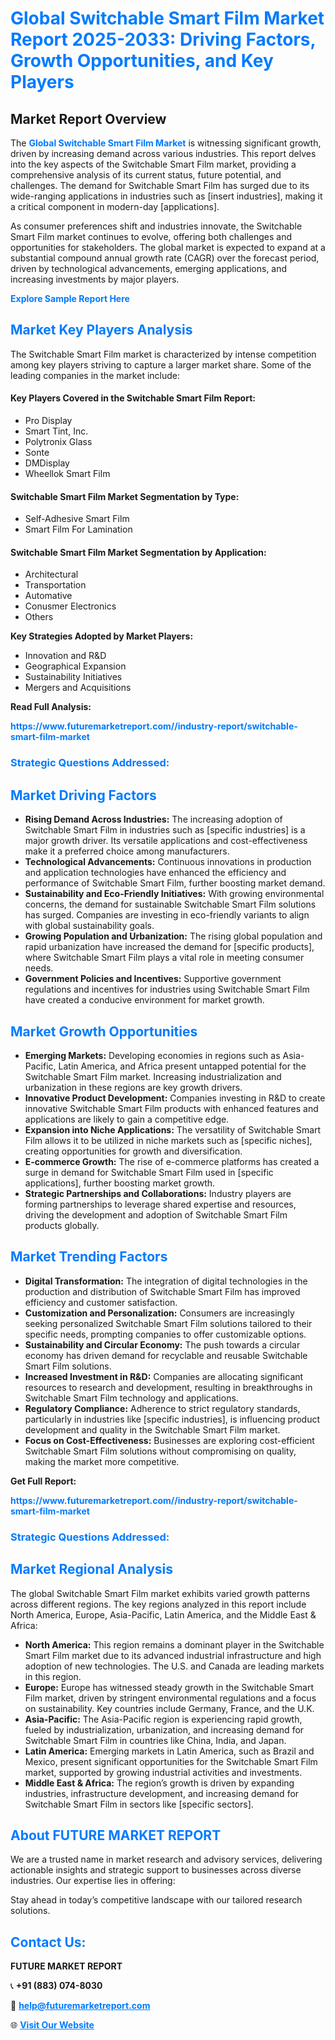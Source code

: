 <h1 style="color: #007BFF;">Global Switchable Smart Film Market Report 2025-2033: Driving Factors, Growth Opportunities, and Key Players</h1>

<section id="overview">
<h2>Market Report Overview</h2>
<p>The <a href="https://www.futuremarketreport.com//industry-report/switchable-smart-film-market" style="color: #007BFF; text-decoration: none;"><strong>Global Switchable Smart Film Market</strong></a> is witnessing significant growth, driven by increasing demand across various industries. This report delves into the key aspects of the Switchable Smart Film market, providing a comprehensive analysis of its current status, future potential, and challenges. The demand for Switchable Smart Film has surged due to its wide-ranging applications in industries such as [insert industries], making it a critical component in modern-day [applications].</p>
<p>As consumer preferences shift and industries innovate, the Switchable Smart Film market continues to evolve, offering both challenges and opportunities for stakeholders. The global market is expected to expand at a substantial compound annual growth rate (CAGR) over the forecast period, driven by technological advancements, emerging applications, and increasing investments by major players.</p>
</section>

<section id="overview">
<p><a href="https://www.futuremarketreport.com//request-sample/reportId=59351" style="color: #007BFF; text-decoration: none;"><strong>Explore Sample Report Here</strong></a></p>
</section>

<section id="key-players">
<h2 style="color: #007BFF;">Market Key Players Analysis</h2>
<p>The Switchable Smart Film market is characterized by intense competition among key players striving to capture a larger market share. Some of the leading companies in the market include:</p>
<h4>Key Players Covered in the Switchable Smart Film Report:</h4>
<ul><li>Pro Display</li><li>Smart Tint, Inc.</li><li>Polytronix Glass</li><li>Sonte</li><li>DMDisplay</li><li>Wheellok Smart Film</li></ul>
<h4>Switchable Smart Film Market Segmentation by Type:</h4>
<ul><li>Self-Adhesive Smart Film</li><li>Smart Film For Lamination</li></ul>

<h4>Switchable Smart Film Market Segmentation by Application:</h4>
<ul><li>Architectural</li><li>Transportation</li><li>Automative</li><li>Conusmer Electronics</li><li>Others</li></ul>
<p><strong>Key Strategies Adopted by Market Players:</strong></p>
<ul>
<li>Innovation and R&D</li>
<li>Geographical Expansion</li>
<li>Sustainability Initiatives</li>
<li>Mergers and Acquisitions</li>
</ul>
</section>

<section>
<p><strong>Read Full Analysis: </strong></p><a href="https://www.futuremarketreport.com//industry-report/switchable-smart-film-market" style="color: #007BFF; text-decoration: none;"><strong>https://www.futuremarketreport.com//industry-report/switchable-smart-film-market</strong></a>
<h3 style="color: #007BFF;">Strategic Questions Addressed:</h3>
</section>

<section id="driving-factors">
<h2 style="color: #007BFF;">Market Driving Factors</h2>
<ul>
<li><strong>Rising Demand Across Industries:</strong> The increasing adoption of Switchable Smart Film in industries such as [specific industries] is a major growth driver. Its versatile applications and cost-effectiveness make it a preferred choice among manufacturers.</li>
<li><strong>Technological Advancements:</strong> Continuous innovations in production and application technologies have enhanced the efficiency and performance of Switchable Smart Film, further boosting market demand.</li>
<li><strong>Sustainability and Eco-Friendly Initiatives:</strong> With growing environmental concerns, the demand for sustainable Switchable Smart Film solutions has surged. Companies are investing in eco-friendly variants to align with global sustainability goals.</li>
<li><strong>Growing Population and Urbanization:</strong> The rising global population and rapid urbanization have increased the demand for [specific products], where Switchable Smart Film plays a vital role in meeting consumer needs.</li>
<li><strong>Government Policies and Incentives:</strong> Supportive government regulations and incentives for industries using Switchable Smart Film have created a conducive environment for market growth.</li>
</ul>
</section>

<section id="growth-opportunities">
<h2 style="color: #007BFF;">Market Growth Opportunities</h2>
<ul>
<li><strong>Emerging Markets:</strong> Developing economies in regions such as Asia-Pacific, Latin America, and Africa present untapped potential for the Switchable Smart Film market. Increasing industrialization and urbanization in these regions are key growth drivers.</li>
<li><strong>Innovative Product Development:</strong> Companies investing in R&D to create innovative Switchable Smart Film products with enhanced features and applications are likely to gain a competitive edge.</li>
<li><strong>Expansion into Niche Applications:</strong> The versatility of Switchable Smart Film allows it to be utilized in niche markets such as [specific niches], creating opportunities for growth and diversification.</li>
<li><strong>E-commerce Growth:</strong> The rise of e-commerce platforms has created a surge in demand for Switchable Smart Film used in [specific applications], further boosting market growth.</li>
<li><strong>Strategic Partnerships and Collaborations:</strong> Industry players are forming partnerships to leverage shared expertise and resources, driving the development and adoption of Switchable Smart Film products globally.</li>
</ul>
</section>

<section id="trending-factors">
<h2 style="color: #007BFF;">Market Trending Factors</h2>
<ul>
<li><strong>Digital Transformation:</strong> The integration of digital technologies in the production and distribution of Switchable Smart Film has improved efficiency and customer satisfaction.</li>
<li><strong>Customization and Personalization:</strong> Consumers are increasingly seeking personalized Switchable Smart Film solutions tailored to their specific needs, prompting companies to offer customizable options.</li>
<li><strong>Sustainability and Circular Economy:</strong> The push towards a circular economy has driven demand for recyclable and reusable Switchable Smart Film solutions.</li>
<li><strong>Increased Investment in R&D:</strong> Companies are allocating significant resources to research and development, resulting in breakthroughs in Switchable Smart Film technology and applications.</li>
<li><strong>Regulatory Compliance:</strong> Adherence to strict regulatory standards, particularly in industries like [specific industries], is influencing product development and quality in the Switchable Smart Film market.</li>
<li><strong>Focus on Cost-Effectiveness:</strong> Businesses are exploring cost-efficient Switchable Smart Film solutions without compromising on quality, making the market more competitive.</li>
</ul>
</section>

<section>
<p><strong>Get Full Report: </strong></p><a href="https://www.futuremarketreport.com//industry-report/switchable-smart-film-market" style="color: #007BFF; text-decoration: none;"><strong>https://www.futuremarketreport.com//industry-report/switchable-smart-film-market</strong></a>
<h3 style="color: #007BFF;">Strategic Questions Addressed:</h3>
</section>


<section id="regional-analysis">
<h2 style="color: #007BFF;">Market Regional Analysis</h2>
<p>The global Switchable Smart Film market exhibits varied growth patterns across different regions. The key regions analyzed in this report include North America, Europe, Asia-Pacific, Latin America, and the Middle East & Africa:</p>
<ul>
<li><strong>North America:</strong> This region remains a dominant player in the Switchable Smart Film market due to its advanced industrial infrastructure and high adoption of new technologies. The U.S. and Canada are leading markets in this region.</li>
<li><strong>Europe:</strong> Europe has witnessed steady growth in the Switchable Smart Film market, driven by stringent environmental regulations and a focus on sustainability. Key countries include Germany, France, and the U.K.</li>
<li><strong>Asia-Pacific:</strong> The Asia-Pacific region is experiencing rapid growth, fueled by industrialization, urbanization, and increasing demand for Switchable Smart Film in countries like China, India, and Japan.</li>
<li><strong>Latin America:</strong> Emerging markets in Latin America, such as Brazil and Mexico, present significant opportunities for the Switchable Smart Film market, supported by growing industrial activities and investments.</li>
<li><strong>Middle East & Africa:</strong> The region’s growth is driven by expanding industries, infrastructure development, and increasing demand for Switchable Smart Film in sectors like [specific sectors].</li>
</ul>
</section>

<footer>
<h2 style="color: #007BFF;">About FUTURE MARKET REPORT</h2>
<p>We are a trusted name in market research and advisory services, delivering actionable insights and strategic support to businesses across diverse industries. Our expertise lies in offering:</p>

<p>Stay ahead in today’s competitive landscape with our tailored research solutions.</p>

<h2 style="color: #007BFF;">Contact Us:</h2>
<p><strong>FUTURE MARKET REPORT</strong></p>
<p>📞 <strong>+91 (883) 074-8030</strong></p>
<p>📧 <strong><a href="mailto:help@futuremarketreport.com" style="color: #007BFF;">help@futuremarketreport.com</a></strong></p>
<p>🌐 <strong><a href="https://www.futuremarketreport.com/" style="color: #007BFF;">Visit Our Website</a></strong></p>
</footer>